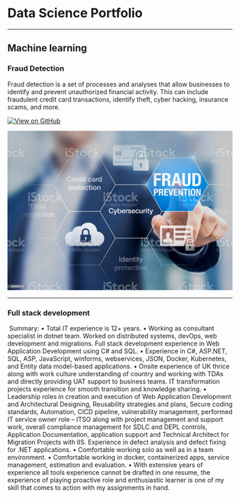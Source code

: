 # Data Science Portfolio
---
## Machine learning

### Fraud Detection

Fraud detection is a set of processes and analyses that allow businesses to identify and prevent unauthorized financial activity. This can include fraudulent credit card transactions, identify theft, cyber hacking, insurance scams, and more.

[![View on GitHub](https://img.shields.io/badge/GitHub-View_on_GitHub-blue?logo=GitHub)](https://github.com/sajankedia/fraud_detection)

<center><img src="assets/img/fraud.png"/></center>

---
### Full stack development

​ Summary:
    • Total IT experience is 12+ years. 
    • Working as consultant specialist in dotnet team. Worked on distributed systems, devOps, web development and migrations. Full stack development experience in Web Application Development using C# and SQL.
    • Experience in C#, ASP.NET, SQL, ASP, JavaScript, winforms, webservices, JSON, Docker, Kubernetes, and Entity data model-based applications.
    • Onsite experience of UK thrice along with work culture understanding of country and working with TDAs and directly providing UAT support to business teams. IT transformation projects experience for smooth transition and knowledge sharing.
    • Leadership roles in creation and execution of Web Application Development and Architectural Designing, Reusability strategies and plans, Secure coding standards, Automation, CICD pipeline, vulnerability management, performed IT service owner role – ITSO along with project management and support work, overall compliance management for SDLC and DEPL controls, Application Documentation, application support and Technical Architect for Migration Projects with IIS. Experience in defect analysis and defect fixing for .NET applications.
    • Comfortable working solo as well as in a team environment. 
    • Comfortable working in docker, containerized apps, service management, estimation and evaluation.
    • With extensive years of experience all tools experience cannot be drafted in one resume, the experience of playing proactive role and enthusiastic learner is one of my skill that comes to action with my assignments in hand.



